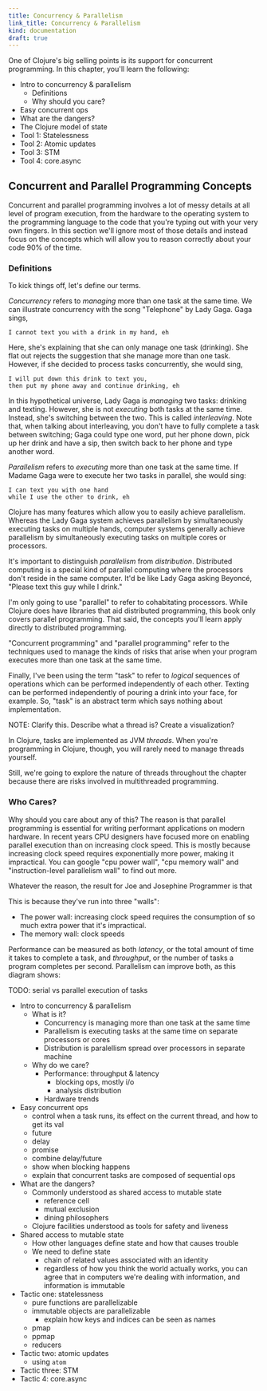 ```yaml
---
title: Concurrency & Parallelism
link_title: Concurrency & Parallelism
kind: documentation
draft: true
---
```


One of Clojure's big selling points is its support for concurrent
programming. In this chapter, you'll learn the following:

* Intro to concurrency & parallelism
    * Definitions
    * Why should you care?
* Easy concurrent ops
* What are the dangers?
* The Clojure model of state
* Tool 1: Statelessness
* Tool 2: Atomic updates
* Tool 3: STM
* Tool 4: core.async

## Concurrent and Parallel Programming Concepts

Concurrent and parallel programming involves a lot of messy details at
all level of program execution, from the hardware to the operating
system to the programming language to the code that you're typing out
with your very own fingers. In this section we'll ignore most of those
details and instead focus on the concepts which will allow you to
reason correctly about your code 90% of the time.

### Definitions

To kick things off, let's define our terms.

*Concurrency* refers to *managing* more than one task at the same
time. We can illustrate concurrency with the song "Telephone" by Lady
Gaga. Gaga sings,

    I cannot text you with a drink in my hand, eh

Here, she's explaining that she can only manage one task (drinking).
She flat out rejects the suggestion that she manage more than one
task. However, if she decided to process tasks concurrently, she would
sing,

    I will put down this drink to text you,
    then put my phone away and continue drinking, eh

In this hypothetical universe, Lady Gaga is *managing* two tasks:
drinking and texting. However, she is not *executing* both tasks at
the same time. Instead, she's switching between the two. This is
called *interleaving*. Note that, when talking about interleaving, you
don't have to fully complete a task between switching; Gaga could type
one word, put her phone down, pick up her drink and have a sip, then
switch back to her phone and type another word.

*Parallelism* refers to *executing* more than one task at the same
time. If Madame Gaga were to execute her two tasks in parallel, she
would sing:

    I can text you with one hand
    while I use the other to drink, eh

Clojure has many features which allow you to easily achieve
parallelism. Whereas the Lady Gaga system achieves parallelism by
simultaneously executing tasks on multiple hands, computer systems
generally achieve parallelism by simultaneously executing tasks on
multiple cores or processors.

It's important to distinguish *parallelism* from *distribution*.
Distributed computing is a special kind of parallel computing where
the processors don't reside in the same computer. It'd be like Lady
Gaga asking Beyoncé, "Please text this guy while I drink."

I'm only going to use "parallel" to refer to cohabitating processors.
While Clojure does have libraries that aid distributed programming,
this book only covers parallel programming. That said, the concepts
you'll learn apply directly to distributed programming.

"Concurrent programming" and "parallel programming" refer to the
techniques used to manage the kinds of risks that arise when your
program executes more than one task at the same time.

Finally, I've been using the term "task" to refer to *logical*
sequences of operations which can be performed independently of each
other. Texting can be performed independently of pouring a drink into
your face, for example. So, "task" is an abstract term which says
nothing about implementation.

NOTE: Clarify this. Describe what a thread is? Create a visualization?

In Clojure, tasks are implemented as JVM *threads*. When you're
programming in Clojure, though, you will rarely need to manage threads
yourself.

Still, we're going to explore the nature of threads
throughout the chapter because there are risks involved in
multithreaded programming.

### Who Cares?

Why should you care about any of this? The reason is that parallel
programming is essential for writing performant applications on modern
hardware. In recent years CPU designers have focused more on enabling
parallel execution than on increasing clock speed. This is mostly
because increasing clock speed requires exponentially more power,
making it impractical. You can google "cpu power wall", "cpu memory
wall" and "instruction-level parallelism wall" to find out more.

Whatever the reason, the result for Joe and
Josephine Programmer is that

This is because they've run into three
"walls":

* The power wall: increasing clock speed requires the consumption of
  so much extra power that it's impractical.
* The memory wall: clock speeds

Performance can be measured as both *latency*, or the total amount of
time it takes to complete a task, and *throughput*, or the number of
tasks a program completes per second. Parallelism can improve both, as
this diagram shows:

TODO: serial vs parallel execution of tasks




* Intro to concurrency & parallelism
    * What is it?
        * Concurrency is managing more than one task at the same time
        * Parallelism is executing tasks at the same time on separate
          processors or cores
        * Distribution is paralellism spread over processors in separate
          machine
    * Why do we care?
        * Performance: throughput & latency
            * blocking ops, mostly i/o
            * analysis distribution
        * Hardware trends
* Easy concurrent ops
    * control when a task runs, its effect on the current thread, and
      how to get its val
    * future
    * delay
    * promise
    * combine delay/future
    * show when blocking happens
    * explain that concurrent tasks are composed of sequential ops
* What are the dangers?
    * Commonly understood as shared access to mutable state
        * reference cell
        * mutual exclusion
        * dining philosophers
    * Clojure facilities understood as tools for safety and liveness
* Shared access to mutable state
    * How other languages define state and how that causes trouble
    * We need to define state
        * chain of related values associated with an identity
        * regardless of how you think the world actually works, you
          can agree that in computers we're dealing with information,
          and information is immutable
* Tactic one: statelessness
    * pure functions are parallelizable
    * immutable objects are parallelizable
        * explain how keys and indices can be seen as names
    * pmap
    * ppmap
    * reducers
* Tactic two: atomic updates
    * using `atom`
* Tactic three: STM
* Tactic 4: core.async
